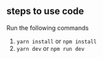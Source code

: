 ## steps to use code

Run the following commands

1. `yarn install` or `npm install`
2. `yarn dev` or `npm run dev`

